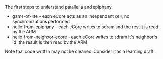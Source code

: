 The first steps to understand parallella and epiphany.

* game-of-life - each eCore acts as an independant cell, no synchronizations performed
* hello-from-epiphany - each eCore writes to sdram and the result is read by the ARM
* hello-from-neighbor-ecore - each eCore writes to sdram it's neighbor's id, the result is then read by the ARM

Note that code written may not be cleaned. Consider it as a learning draft.

